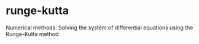 # runge-kutta
Numerical methods. Solving the system of differential equations using the Runge-Kutta method

